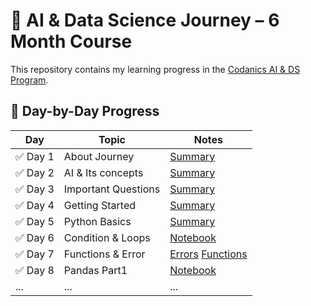 # 🧠 AI & Data Science Journey – 6 Month Course
This repository contains my learning progress in the [Codanics AI & DS Program](https://codanics.com/courses/six-months-of-ai-and-data-science-mentorship-program/).

## 📅 Day-by-Day Progress

| Day | Topic | Notes |
|-----|-------|-------|
| ✅ Day 1 | About Journey | [Summary](./Day1-%20Knowing%20about%20journey.md)|
| ✅ Day 2 | AI & Its concepts | [Summary](./Day2%20-%20AI%20&%20its%20concepts.md) |
| ✅ Day 3 | Important Questions |[Summary](./Day3-%20Important%20Question.md)
| ✅ Day 4 | Getting Started | [Summary](./Day4-%20Getting%20Started.md)
| ✅ Day 5 | Python Basics | [Summary](./Day5-StartingPython.ipynb)
|✅ Day 6  | Condition & Loops | [Notebook](./Day6-%20conditions&loops.ipynb)|
| ✅ Day 7 | Functions & Error | [Errors](./Day7-Function&%20Errors/Errors%20in%20Python.md)  [Functions](./Day7-Function&%20Errors/functions.ipynb)|
| ✅ Day 8 | Pandas Part1 | [Notebook](./Day8_pandas_part1.ipynb) |
| ... | ... | ... |
